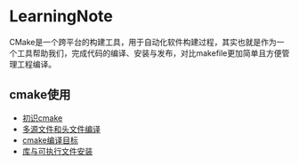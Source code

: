 # LearningNote
CMake是一个跨平台的构建工具，用于自动化软件构建过程，其实也就是作为一个工具帮助我们，完成代码的编译、安装与发布，对比makefile更加简单且方便管理工程编译。

## cmake使用
- [初识cmake](https://github.com/youyouf/cmake-use/blob/master/01/README.md)
- [多源文件和头文件编译](https://github.com/youyouf/cmake-use/blob/master/02/README.md)
- [cmake编译目标](https://github.com/youyouf/cmake-use/blob/master/03/README.md)
- [库与可执行文件安装](https://github.com/youyouf/cmake-use/blob/master/04/README.md)